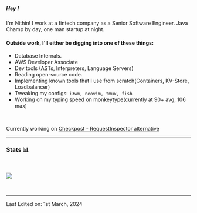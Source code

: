 
##### Hey !

I'm Nithin! I work at a fintech company as a Senior Software Engineer. Java Champ by day, one man startup at night.

<h4>Outside work, I'll either be digging into one of these things: </h5>

- Database Internals.
- AWS Developer Associate
- Dev tools (ASTs, Interpreters, Language Servers)
- Reading open-source code.
- Implementing known tools that I use from scratch(Containers, KV-Store, Loadbalancer)
- Tweaking my configs: `i3wm, neovim, tmux, fish`
- Working on my typing speed on monkeytype(currently at 90+ avg, 106 max)

<br/>

Currently working on [Checkpost - RequestInspector alternative](https://checkpost.io)

---
### Stats 📊

<br/>


![](https://github.com/humanbeeng/github-stats/blob/master/generated/overview.svg)

<br/>

---

Last Edited on: 1st March, 2024
